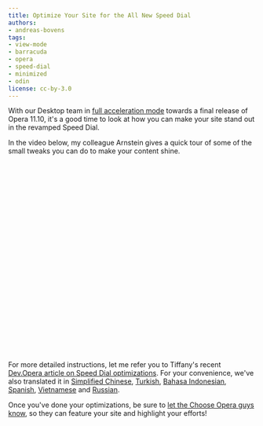 ```yaml
---
title: Optimize Your Site for the All New Speed Dial
authors:
- andreas-bovens
tags:
- view-mode
- barracuda
- opera
- speed-dial
- minimized
- odin
license: cc-by-3.0
---
```


<p>With our Desktop team in <a href="http://my.opera.com/desktopteam/blog/">full acceleration mode</a> towards a final release of Opera 11.10, it&#39;s a good time to look at how you can make your site stand out in the revamped Speed Dial.</p>
<p>In the video below, my colleague Arnstein gives a quick tour of some of the small tweaks you can do to make your content shine.</p>
<object width="640" height="390"><param name="movie" value="http://www.youtube.com/v/GeHYPLS-K2I?fs=1&amp;amp;hl=en_US" />
<param name="allowFullScreen" value="true" />
<param name="allowscriptaccess" value="never" />
<embed src="http://www.youtube.com/v/GeHYPLS-K2I?fs=1&amp;amp;hl=en_US" type="application/x-shockwave-flash" allowfullscreen="true" width="640" height="390" allowscriptaccess="never" /></object>
<p>For more detailed instructions, let me refer you to Tiffany&#39;s recent <a href="http://dev.opera.com/articles/view/opera-speed-dial-enhancements/">Dev.Opera article on Speed Dial optimizations</a>. For your convenience, we&#39;ve also translated it in <a href="http://dev.opera.com/articles/view/opera-speed-dial-enhancements-zh-cn/">Simplified Chinese</a>, <a href="http://dev.opera.com/articles/view/opera-speed-dial-enhancements-tr/">Turkish</a>, <a href="http://dev.opera.com/articles/view/opera-speed-dial-enhancements-id/">Bahasa Indonesian</a>, <a href="http://dev.opera.com/articles/view/opera-speed-dial-enhancements-es/">Spanish</a>, <a href="http://dev.opera.com/articles/view/opera-speed-dial-enhancements-vi/">Vietnamese</a> and <a href="http://dev.opera.com/articles/view/opera-speed-dial-enhancements-ru/">Russian</a>.</p>
<p>Once you&#39;ve done your optimizations, be sure to <a href="http://my.opera.com/chooseopera/blog/2011/04/08/get-your-site-featured-by-opera">let the Choose Opera guys know</a>, so they can feature your site and highlight your efforts!</p>

